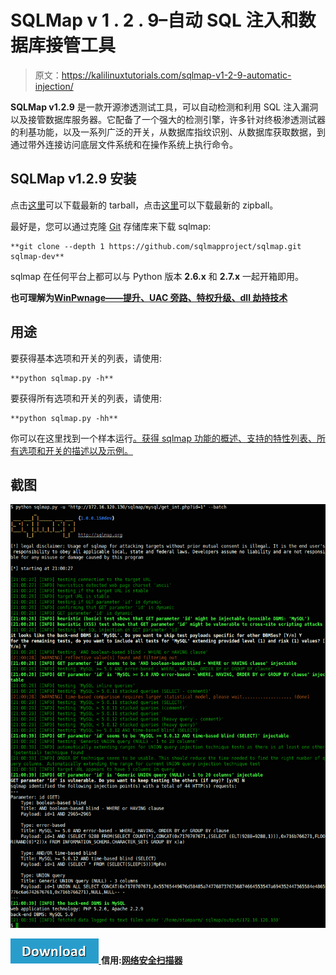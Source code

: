 # SQLMap v 1 . 2 . 9–自动 SQL 注入和数据库接管工具

> 原文：<https://kalilinuxtutorials.com/sqlmap-v1-2-9-automatic-injection/>

**SQLMap v1.2.9** 是一款开源渗透测试工具，可以自动检测和利用 SQL 注入漏洞以及接管数据库服务器。它配备了一个强大的检测引擎，许多针对终极渗透测试器的利基功能，以及一系列广泛的开关，从数据库指纹识别、从数据库获取数据，到通过带外连接访问底层文件系统和在操作系统上执行命令。

## **SQLMap v1.2.9 安装**

点击[这里](https://github.com/sqlmapproject/sqlmap/tarball/master)可以下载最新的 tarball，点击[这里](https://github.com/sqlmapproject/sqlmap/zipball/master)可以下载最新的 zipball。

最好是，您可以通过克隆 [Git](https://github.com/sqlmapproject/sqlmap) 存储库来下载 sqlmap:

```
**git clone --depth 1 https://github.com/sqlmapproject/sqlmap.git sqlmap-dev** 
```

sqlmap 在任何平台上都可以与 Python 版本 **2.6.x** 和 **2.7.x** 一起开箱即用。

**也可理解为[WinPwnage——提升、UAC 旁路、特权升级、dll 劫持技术](https://kalilinuxtutorials.com/winpwnage-dll-hijack-techniques/)**

## **用途**

要获得基本选项和开关的列表，请使用:

```
**python sqlmap.py -h** 
```

要获得所有选项和开关的列表，请使用:

```
**python sqlmap.py -hh** 
```

你可以在这里找到一个样本运行[。获得 sqlmap 功能的概述、支持的特性列表、所有选项和开关的描述以及示例。](https://asciinema.org/a/46601)

## **截图**

![](img//26d106cb4c409147c8ccc66e926760cf.png)

[![](img//d861a9096555aeb1980fc054015933d7.png) ](https://github.com/sqlmapproject/sqlmap) **信用:[网络安全扫描器](https://www.netsparker.com/?utm_source=github.com&utm_medium=referral&utm_content=sqlmap+repo&utm_campaign=generic+advert)**
